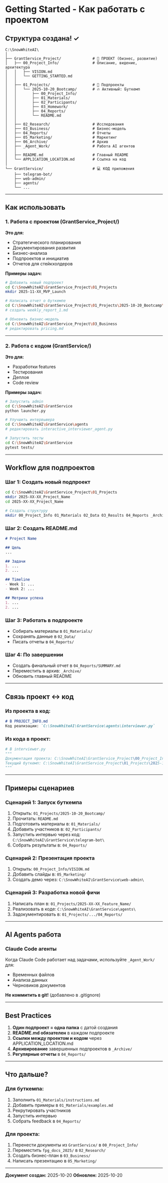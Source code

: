 # Getting Started - Как работать с проектом

## Структура создана! ✓

```
C:\SnowWhiteAI\
│
├── GrantService_Project/              # 🎯 ПРОЕКТ (бизнес, развитие)
│   ├── 00_Project_Info/               # Описание, видение, архитектура
│   │   ├── VISION.md
│   │   └── GETTING_STARTED.md
│   │
│   ├── 01_Projects/                   # 📁 Подпроекты
│   │   └── 2025-10-20_Bootcamp/       # 🔥 Активный: Буткемп
│   │       ├── 00_Project_Info/
│   │       ├── 01_Materials/
│   │       ├── 02_Participants/
│   │       ├── 03_Homework/
│   │       ├── 04_Reports/
│   │       └── README.md
│   │
│   ├── 02_Research/                   # Исследования
│   ├── 03_Business/                   # Бизнес-модель
│   ├── 04_Reports/                    # Отчеты
│   ├── 05_Marketing/                  # Маркетинг
│   ├── 06_Archive/                    # Архив
│   ├── _Agent_Work/                   # Работа AI агентов
│   │
│   ├── README.md                      # Главный README
│   └── APPLICATION_LOCATION.md        # Ссылка на код
│
└── GrantService/                      # 💻 КОД приложения
    ├── telegram-bot/
    ├── web-admin/
    ├── agents/
    └── ...
```

---

## Как использовать

### 1. Работа с проектом (GrantService_Project/)

**Это для:**
- Стратегического планирования
- Документирования развития
- Бизнес-анализа
- Подпроектов и инициатив
- Отчетов для стейкхолдеров

**Примеры задач:**
```bash
# Добавить новый подпроект
cd C:\SnowWhiteAI\GrantService_Project\01_Projects
mkdir 2025-11-XX_MVP_Launch

# Написать отчет о буткемпе
cd C:\SnowWhiteAI\GrantService_Project\01_Projects\2025-10-20_Bootcamp\04_Reports
# создать weekly_report_1.md

# Обновить бизнес-модель
cd C:\SnowWhiteAI\GrantService_Project\03_Business
# редактировать pricing.md
```

---

### 2. Работа с кодом (GrantService/)

**Это для:**
- Разработки features
- Тестирования
- Деплоя
- Code review

**Примеры задач:**
```bash
# Запустить admin
cd C:\SnowWhiteAI\GrantService
python launcher.py

# Улучшить интервьюера
cd C:\SnowWhiteAI\GrantService\agents
# редактировать interactive_interviewer_agent.py

# Запустить тесты
cd C:\SnowWhiteAI\GrantService
pytest tests/
```

---

## Workflow для подпроектов

### Шаг 1: Создать новый подпроект

```bash
cd C:\SnowWhiteAI\GrantService_Project\01_Projects
mkdir 2025-XX-XX_Project_Name
cd 2025-XX-XX_Project_Name

# Создать структуру
mkdir 00_Project_Info 01_Materials 02_Data 03_Results 04_Reports _Archive
```

### Шаг 2: Создать README.md

```markdown
# Project Name

## Цель
...

## Задачи
1. ...
2. ...

## Timeline
- Week 1: ...
- Week 2: ...

## Метрики успеха
1. ...
2. ...
```

### Шаг 3: Работать в подпроекте

- Собирать материалы в `01_Materials/`
- Сохранять данные в `02_Data/`
- Писать отчеты в `04_Reports/`

### Шаг 4: По завершении

- Создать финальный отчет в `04_Reports/SUMMARY.md`
- Переместить в архив: `_Archive/`
- Обновить главный README

---

## Связь проект ↔ код

### Из проекта в код:

```markdown
# В PROJECT_INFO.md
Код реализации: `C:\SnowWhiteAI\GrantService\agents\interviewer.py`
```

### Из кода в проект:

```python
# В interviewer.py
"""
Документация проекта: C:\SnowWhiteAI\GrantService_Project\00_Project_Info\
Текущий буткемп: C:\SnowWhiteAI\GrantService_Project\01_Projects\2025-10-20_Bootcamp\
"""
```

---

## Примеры сценариев

### Сценарий 1: Запуск буткемпа

1. Открыть: `01_Projects/2025-10-20_Bootcamp/`
2. Прочитать: `README.md`
3. Подготовить материалы в: `01_Materials/`
4. Добавить участников в: `02_Participants/`
5. Запустить интервью через код: `C:\SnowWhiteAI\GrantService\telegram-bot\`
6. Собрать результаты в: `04_Reports/`

### Сценарий 2: Презентация проекта

1. Открыть: `00_Project_Info/VISION.md`
2. Добавить слайды в: `05_Marketing/`
3. Создать демо через: `C:\SnowWhiteAI\GrantService\web-admin\`

### Сценарий 3: Разработка новой фичи

1. Написать план в: `01_Projects/2025-XX-XX_Feature_Name/`
2. Реализовать в коде: `C:\SnowWhiteAI\GrantService\agents\`
3. Задокументировать в: `01_Projects/.../04_Reports/`

---

## AI Agents работа

### Claude Code агенты

Когда Claude Code работает над задачами, используйте `_Agent_Work/` для:
- Временных файлов
- Анализа данных
- Черновиков документов

**Не коммитить в git!** (добавлено в .gitignore)

---

## Best Practices

1. **Один подпроект = одна папка** с датой создания
2. **README.md обязателен** в каждом подпроекте
3. **Ссылки между проектом и кодом** через APPLICATION_LOCATION.md
4. **Архивирование** завершенных подпроектов в `_Archive/`
5. **Регулярные отчеты** в `04_Reports/`

---

## Что дальше?

### Для буткемпа:
1. Заполнить `01_Materials/instructions.md`
2. Добавить примеры в `01_Materials/examples.md`
3. Рекрутировать участников
4. Запустить интервью
5. Собрать feedback в `04_Reports/`

### Для проекта:
1. Перенести документы из `GrantService/` в `00_Project_Info/`
2. Переместить `fpg_docs_2025/` в `02_Research/`
3. Создать бизнес-план в `03_Business/`
4. Написать презентацию в `05_Marketing/`

---

**Документ создан:** 2025-10-20
**Обновлен:** 2025-10-20
